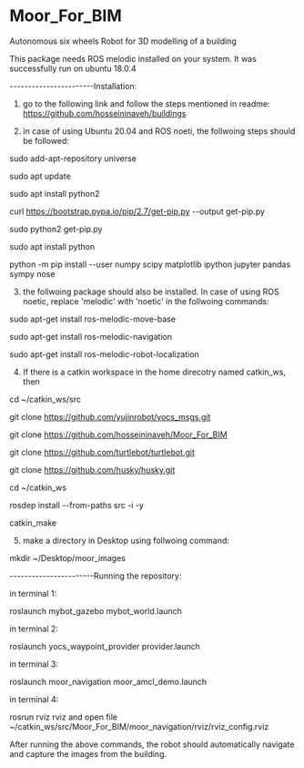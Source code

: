 # Moor_For_BIM
Autonomous six wheels Robot for 3D modelling of a building


This package needs ROS melodic installed on your system. It was successfully run on ubuntu 18.0.4


-----------------------Installation: 


1) go to the following link and follow the steps mentioned in readme:
https://github.com/hosseininaveh/buildings

2) in case of using Ubuntu 20.04 and ROS noeti, the follwoing steps should be followed:

  sudo add-apt-repository universe

  sudo apt update 

  sudo apt install python2

  curl https://bootstrap.pypa.io/pip/2.7/get-pip.py --output get-pip.py

  sudo python2 get-pip.py
  
  sudo apt install python
 
  python -m pip install --user numpy scipy matplotlib ipython jupyter pandas sympy nose
  
3) the follwoing package should also be installed. In case of using ROS noetic, replace 'melodic' with 'noetic' in the follwoing commands:

 
sudo apt-get install ros-melodic-move-base 

sudo apt-get install ros-melodic-navigation

sudo apt-get install ros-melodic-robot-localization

4) If there is a catkin workspace in the home direcotry named catkin_ws, then 

cd ~/catkin_ws/src 

git clone https://github.com/yujinrobot/yocs_msgs.git

git clone https://github.com/hosseininaveh/Moor_For_BIM 

git clone https://github.com/turtlebot/turtlebot.git

git clone https://github.com/husky/husky.git

cd ~/catkin_ws

rosdep install --from-paths src -i -y

catkin_make

5) make a directory in Desktop using follwoing command:

mkdir ~/Desktop/moor_images

-----------------------Running the repository: 

in terminal 1:

roslaunch mybot_gazebo mybot_world.launch

in terminal 2:

roslaunch yocs_waypoint_provider provider.launch

in terminal 3:

roslaunch moor_navigation moor_amcl_demo.launch

in terminal 4:

rosrun rviz rviz and open file ~/catkin_ws/src/Moor_For_BIM/moor_navigation/rviz/rviz_config.rviz

After running the above commands, the robot should automatically navigate and capture the images from the building.
